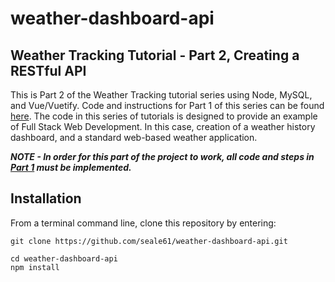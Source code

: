 # weather-dashboard-api  
## Weather Tracking Tutorial - Part 2, Creating a RESTful API

This is Part 2 of the Weather Tracking tutorial series using Node, MySQL, and Vue/Vuetify. Code and instructions for Part 1 of this series can be found [here](https://github.com/seale61/weather-project-backend). The code in this series of tutorials is designed to provide an example of Full Stack Web Development. In this case, creation of a weather history dashboard, and a standard web-based weather application.  
  
***NOTE - In order for this part of the project to work, all code and steps in [Part 1](https://github.com/seale61/weather-project-backend) must be implemented.***    

## Installation
From a terminal command line, clone this repository by entering:   
  
    git clone https://github.com/seale61/weather-dashboard-api.git  
  
    cd weather-dashboard-api  
    npm install  
